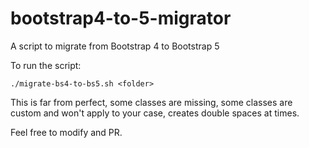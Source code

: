 # bootstrap4-to-5-migrator
A script to migrate from Bootstrap 4 to Bootstrap 5

To run the script:

`./migrate-bs4-to-bs5.sh <folder>`

This is far from perfect, some classes are missing, some classes are custom and won't apply to your case, creates double spaces at times.

Feel free to modify and PR. 
